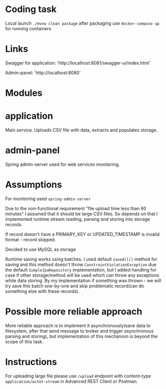 # Coding task

Local launch
`./mvnw clean package` after packaging use
`docker-compose up` for running containers

# Links
Swagger for application: 'http://localhost:8081/swagger-ui/index.html'

Admin-panel: 'http://localhost:8080'

# Modules

# application
Main service. Uploads CSV file with data, extracts and populates storage.

# admin-panel

Spring admin-server used for web services monitoring.

# Assumptions

For monitoring used `spring-admin-server`

Due to the non-functional requirement "file upload time less than 60 minutes" I assumed that it should be large CSV files.
So depends on that I implemented runtime stream reading, parsing and storing into storage records.

If record doesn't have a PRIMARY_KEY or UPDATED_TIMESTAMP is invalid format - record skipped. 

Decided to use MySQL as storage

Runtime saving works using batches. I used default `saveAll()` method for saving and this method doesn't throw `ConstraintViolationException` due the default `SimpleJpaRepository` implementation, but I added handling for case if other storage/method will be used which can throw any exceptions while data storing. By my implementation if something was thrown - we will try save this batch one-by-one and skip problematic record(can do something else with these records). 

# Possible more reliable approach
More reliable approach is to implement it asynchronously(save data to filesystem, after that send message to broker and trigger asynchronous parsing and storing), but implementation of this mechanism is beyond the scope of this task.


# Instructions 

For uploading large file please use `/upload` endpoint with content-type `application/octet-stream`
in Advanced REST Client or Postman.